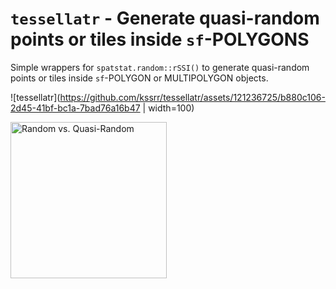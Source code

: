 # `tessellatr` - Generate quasi-random points or tiles inside `sf`-POLYGONS

Simple wrappers for `spatstat.random::rSSI()` to generate quasi-random points or tiles inside `sf`-POLYGON or MULTIPOLYGON objects.

![tessellatr](https://github.com/kssrr/tessellatr/assets/121236725/b880c106-2d45-41bf-bc1a-7bad76a16b47 | width=100)

<img src="https://github.com/kssrr/tessellatr/assets/121236725/b880c106-2d45-41bf-bc1a-7bad76a16b47" alt="Random vs. Quasi-Random" width="250" height="250">
